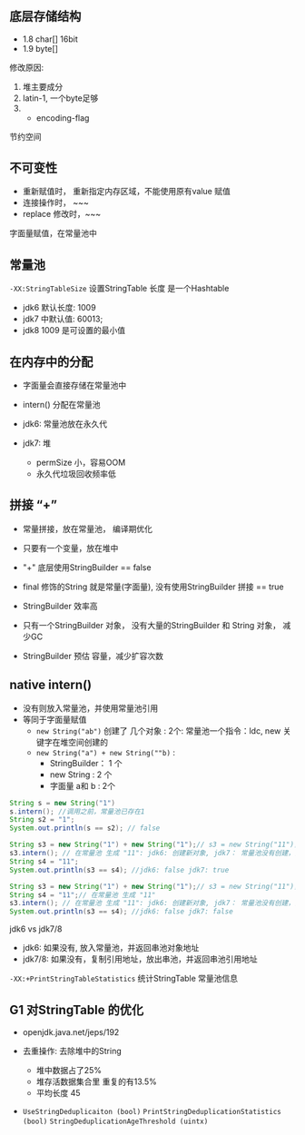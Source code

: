 #

## 底层存储结构
- 1.8 char[] 16bit
- 1.9 byte[]

修改原因: 
1. 堆主要成分
2. latin-1, 一个byte足够
3. + encoding-flag

节约空间

## 不可变性

- 重新赋值时， 重新指定内存区域，不能使用原有value 赋值
- 连接操作时， ~~~
- replace 修改时，~~~

字面量赋值，在常量池中

## 常量池
`-XX:StringTableSize` 设置StringTable  长度 是一个Hashtable

- jdk6 默认长度: 1009
- jdk7 中默认值: 60013; 
- jdk8 1009 是可设置的最小值


## 在内存中的分配
- 字面量会直接存储在常量池中
- intern() 分配在常量池

- jdk6: 常量池放在永久代
- jdk7: 堆
  - permSize 小，容易OOM
  - 永久代垃圾回收频率低

## 拼接 “+”

- 常量拼接，放在常量池， 编译期优化
- 只要有一个变量，放在堆中
- "+" 底层使用StringBuilder  == false
- final 修饰的String 就是常量(字面量), 没有使用StringBuilder 拼接 == true

- StringBuilder 效率高
- 只有一个StringBuilder 对象， 没有大量的StringBuilder 和 String 对象， 减少GC
- StringBuilder 预估 容量，减少扩容次数

## native intern()
- 没有则放入常量池，并使用常量池引用
- 等同于字面量赋值
  - `new String("ab")` 创建了 几个对象 : 2个:  常量池一个指令：ldc, new 关键字在堆空间创建的
  - `new String("a") + new String(""b)` :
    - StringBuilder： 1 个
    - new String : 2 个
    - 字面量 a和 b : 2个

```java
String s = new String("1")
s.intern(); //调用之前，常量池已存在1
String s2 = "1";
System.out.println(s == s2); // false
```

```java
String s3 = new String("1") + new String("1");// s3 = new String("11")， 没有进入常量池;
s3.intern(); // 在常量池 生成 "11": jdk6: 创建新对象, jdk7： 常量池没有创建，而是创建引用
String s4 = "11";
System.out.println(s3 == s4); //jdk6: false jdk7: true
```

```java
String s3 = new String("1") + new String("1");// s3 = new String("11")， 没有进入常量池;
String s4 = "11";// 在常量池 生成 "11"
s3.intern(); // 在常量池 生成 "11": jdk6: 创建新对象, jdk7： 常量池没有创建，而是创建引用
System.out.println(s3 == s4); //jdk6: false jdk7: false
```

jdk6 vs jdk7/8
- jdk6: 如果没有, 放入常量池，并返回串池对象地址
- jdk7/8: 如果没有，复制引用地址，放出串池，并返回串池引用地址

`-XX:+PrintStringTableStatistics` 统计StringTable 常量池信息

## G1 对StringTable 的优化
- openjdk.java.net/jeps/192
- 去重操作: 去除堆中的String
  - 堆中数据占了25%
  - 堆存活数据集合里 重复的有13.5%
  - 平均长度 45

- `UseStringDeduplicaiton (bool)` `PrintStringDeduplicationStatistics (bool)` `StringDeduplicationAgeThreshold (uintx)`



